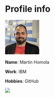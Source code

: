 # Profile info
![](images/mato-profile-pic.png)

**Name**: Martin Homola

**Work**: IBM

**Hobbies**: GitHub

[![](https://img.youtube.com/vi/sdE-jlIuK1A/0.jpg)](https://www.youtube.com/watch?v=sdE-jlIuK1A)
